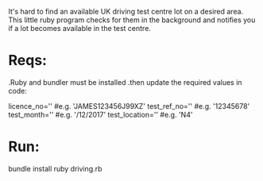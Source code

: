 It's hard to find an available UK driving test centre lot on a desired area. This little ruby program checks for them in the background and notifies you if a lot becomes available in the test centre.

Reqs:
=====
.Ruby and bundler must be installed
.then update the required values in code:

licence_no=''		  #e.g. 'JAMES123456J99XZ'
test_ref_no=''		#e.g. '12345678'
test_month=''  		#e.g. '/12/2017'
test_location='' 	#e.g. 'N4'

Run:
=====
bundle install
ruby driving.rb



